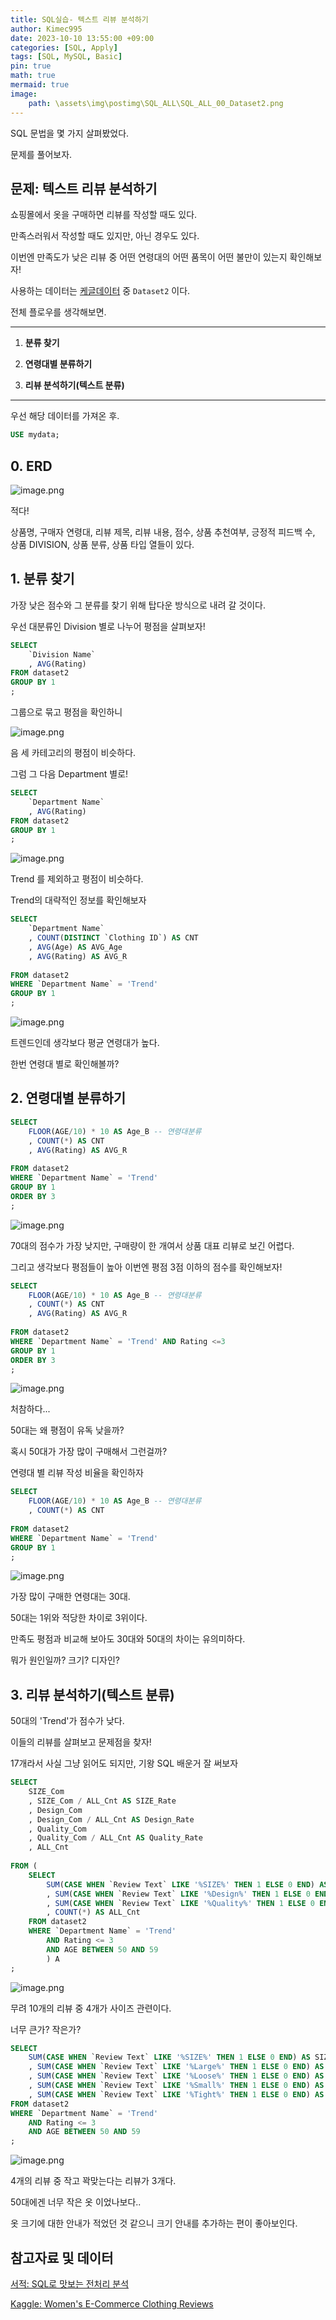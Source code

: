 ```yaml
---
title: SQL실습- 텍스트 리뷰 분석하기
author: Kimec995
date: 2023-10-10 13:55:00 +09:00
categories: [SQL, Apply]
tags: [SQL, MySQL, Basic]
pin: true
math: true
mermaid: true
image:
	path: \assets\img\postimg\SQL_ALL\SQL_ALL_00_Dataset2.png
---
```


SQL 문법을 몇 가지 살펴봤었다.

문제를 풀어보자.


## 문제: 텍스트 리뷰 분석하기

쇼핑몰에서 옷을 구매하면 리뷰를 작성할 때도 있다.

만족스러워서 작성할 때도 있지만, 아닌 경우도 있다.

이번엔 만족도가 낮은 리뷰 중 어떤 연령대의 어떤 품목이 어떤 불만이 있는지 확인해보자!

사용하는 데이터는 [케글데이터](https://www.kaggle.com/datasets/nicapotato/womens-ecommerce-clothing-reviews) 중 `Dataset2` 이다.

전체 플로우를 생각해보면.

---

1. **분류 찾기**

2. **연령대별 분류하기**

3. **리뷰 분석하기(텍스트 분류)**

---
우선 해당 데이터를 가져온 후.

```sql
USE mydata;
```

## 0. ERD

![image.png](\assets\img\postimg\SQL_ALL\SQL_ALL_00_Dataset2.png)

적다!

상품명, 구매자 연령대, 리뷰 제목, 리뷰 내용, 점수, 상품 추천여부, 긍정적 피드백 수, 상품 DIVISION, 상품 분류, 상품 타입 열들이 있다.

## 1. 분류 찾기

가장 낮은 점수와 그 분류를 찾기 위해 탑다운 방식으로 내려 갈 것이다.

우선 대분류인 Division 별로 나누어 평점을 살펴보자!

```sql
SELECT
	`Division Name`
    , AVG(Rating)
FROM dataset2
GROUP BY 1
;
```
그룹으로 묶고 평점을 확인하니

![image.png](\assets\img\postimg\SQL_Q3\SQL_Q3_01.png)

음 세 카테고리의 평점이 비슷하다.

그럼 그 다음 Department 별로!

```sql
SELECT
	`Department Name`
    , AVG(Rating)
FROM dataset2
GROUP BY 1
;
```

![image.png](\assets\img\postimg\SQL_Q3\SQL_Q3_02.png)

Trend 를 제외하고 평점이 비슷하다.

Trend의 대략적인 정보를 확인해보자

```sql
SELECT
	`Department Name`
    , COUNT(DISTINCT `Clothing ID`) AS CNT
    , AVG(Age) AS AVG_Age
    , AVG(Rating) AS AVG_R
    
FROM dataset2
WHERE `Department Name` = 'Trend'
GROUP BY 1
;
```
![image.png](\assets\img\postimg\SQL_Q3\SQL_Q3_03.png)

트렌드인데 생각보다 평균 연령대가 높다.

한번 연령대 별로 확인해볼까?

## 2. 연령대별 분류하기

```sql
SELECT
	FLOOR(AGE/10) * 10 AS Age_B -- 연령대분류
    , COUNT(*) AS CNT
    , AVG(Rating) AS AVG_R
    
FROM dataset2
WHERE `Department Name` = 'Trend'
GROUP BY 1
ORDER BY 3
;
```

![image.png](\assets\img\postimg\SQL_Q3\SQL_Q3_04.png)

70대의 점수가 가장 낮지만, 구매량이 한 개여서 상품 대표 리뷰로 보긴 어렵다.

그리고 생각보다 평점들이 높아 이번엔 평점 3점 이하의 점수를 확인해보자!

```sql
SELECT
	FLOOR(AGE/10) * 10 AS Age_B -- 연령대분류
    , COUNT(*) AS CNT
    , AVG(Rating) AS AVG_R
    
FROM dataset2
WHERE `Department Name` = 'Trend' AND Rating <=3
GROUP BY 1
ORDER BY 3
;
```

![image.png](\assets\img\postimg\SQL_Q3\SQL_Q3_05.png)

처참하다...

50대는 왜 평점이 유독 낮을까?

혹시 50대가 가장 많이 구매해서 그런걸까?

연령대 별 리뷰 작성 비율을 확인하자

```sql
SELECT
	FLOOR(AGE/10) * 10 AS Age_B -- 연령대분류
    , COUNT(*) AS CNT
    
FROM dataset2
WHERE `Department Name` = 'Trend'
GROUP BY 1
;
```
![image.png](\assets\img\postimg\SQL_Q3\SQL_Q3_06.png)

가장 많이 구매한 연령대는 30대.

50대는 1위와 적당한 차이로 3위이다.

만족도 평점과 비교해 보아도 30대와 50대의 차이는 유의미하다.

뭐가 원인일까? 크기? 디자인?

## 3. 리뷰 분석하기(텍스트 분류)

50대의 'Trend'가 점수가 낮다.

이들의 리뷰를 살펴보고 문제점을 찾자!

17개라서 사실 그냥 읽어도 되지만, 기왕 SQL 배운거 잘 써보자

```sql
SELECT
	SIZE_Com
    , SIZE_Com / ALL_Cnt AS SIZE_Rate
    , Design_Com
    , Design_Com / ALL_Cnt AS Design_Rate
    , Quality_Com
    , Quality_Com / ALL_Cnt AS Quality_Rate
    , ALL_Cnt
	
FROM (
	SELECT
		SUM(CASE WHEN `Review Text` LIKE '%SIZE%' THEN 1 ELSE 0 END) AS SIZE_Com
		, SUM(CASE WHEN `Review Text` LIKE '%Design%' THEN 1 ELSE 0 END) AS Design_Com
        , SUM(CASE WHEN `Review Text` LIKE '%Quality%' THEN 1 ELSE 0 END) AS Quality_Com
		, COUNT(*) AS ALL_Cnt
	FROM dataset2
	WHERE `Department Name` = 'Trend'
		AND Rating <= 3
        AND AGE BETWEEN 50 AND 59
		) A
;
```

![image.png](\assets\img\postimg\SQL_Q3\SQL_Q3_07.png)

무려 10개의 리뷰 중 4개가 사이즈 관련이다.

너무 큰가? 작은가?

```sql
SELECT
	SUM(CASE WHEN `Review Text` LIKE '%SIZE%' THEN 1 ELSE 0 END) AS SIZE_Com
	, SUM(CASE WHEN `Review Text` LIKE '%Large%' THEN 1 ELSE 0 END) AS Large_Com
	, SUM(CASE WHEN `Review Text` LIKE '%Loose%' THEN 1 ELSE 0 END) AS Loose_Com
	, SUM(CASE WHEN `Review Text` LIKE '%Small%' THEN 1 ELSE 0 END) AS Small_Com
	, SUM(CASE WHEN `Review Text` LIKE '%Tight%' THEN 1 ELSE 0 END) AS Tight_Com
FROM dataset2
WHERE `Department Name` = 'Trend'
	AND Rating <= 3
	AND AGE BETWEEN 50 AND 59
;
```
![image.png](\assets\img\postimg\SQL_Q3\SQL_Q3_08.png)

4개의 리뷰 중 작고 꽉맞는다는 리뷰가 3개다.

50대에겐 너무 작은 옷 이었나보다..

옷 크기에 대한 안내가 적었던 것 같으니 크기 안내를 추가하는 편이 좋아보인다.

## 참고자료 및 데이터

[서적: SQL로 맛보는 전처리 분석](https://product.kyobobook.co.kr/detail/S000001934242)

[Kaggle: Women's E-Commerce Clothing Reviews](https://www.kaggle.com/datasets/nicapotato/womens-ecommerce-clothing-reviews)
